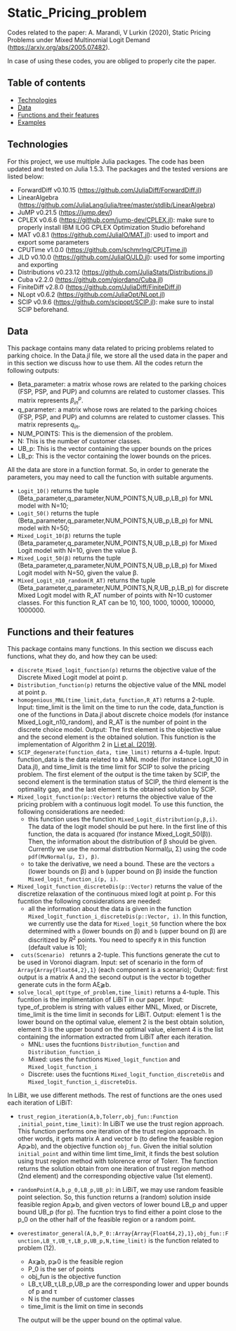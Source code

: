 # Static_Pricing_problem
Codes related to the paper: A. Marandi, V Lurkin (2020), Static Pricing Problems under Mixed Multinomial Logit Demand (https://arxiv.org/abs/2005.07482).

In case of using these codes, you are obliged to properly cite the paper.  

## Table of contents
* [Technologies](#technologies)
* [Data](#Data)
* [Functions and their features](#Functions-and-their-features)
* [Examples](#Examples)

## Technologies
For this project, we use multiple Julia packages. The code has been updated and tested on Julia 1.5.3. The packages and the tested versions are listed below:
* ForwardDiff v0.10.15 (https://github.com/JuliaDiff/ForwardDiff.jl)
* LinearAlgebra (https://github.com/JuliaLang/julia/tree/master/stdlib/LinearAlgebra)
* JuMP v0.21.5 (https://jump.dev/)
* CPLEX v0.6.6 (https://github.com/jump-dev/CPLEX.jl): make sure to properly install IBM ILOG CPLEX Optimization Studio beforehand
* MAT v0.8.1 (https://github.com/JuliaIO/MAT.jl): used to import and export some parameters
* CPUTime v1.0.0 (https://github.com/schmrlng/CPUTime.jl)
* JLD v0.10.0 (https://github.com/JuliaIO/JLD.jl): used for some importing and exporting
* Distributions v0.23.12 (https://github.com/JuliaStats/Distributions.jl)
* Cuba v2.2.0 (https://github.com/giordano/Cuba.jl)
* FiniteDiff v2.8.0 (https://github.com/JuliaDiff/FiniteDiff.jl)
* NLopt v0.6.2 (https://github.com/JuliaOpt/NLopt.jl)
* SCIP v0.9.6 (https://github.com/scipopt/SCIP.jl): make sure to instal SCIP beforehand.

## Data
This package contains many data related to pricing problems related to parking choice. In the Data.jl file, we store all the used data in the paper and in this section we discuss how to use them. All the codes return the following outputs:
* Beta_parameter: a matrix whose rows are related to the parking choices (FSP, PSP, and PUP) and columns are related to customer classes. This matrix represents $`\beta^p_{in}`$.
* q_parameter: a matrix whose rows are related to the parking choices (FSP, PSP, and PUP) and columns are related to customer classes. This matrix represents $`q_{in}`$.
* NUM_POINTS: This is the diemension of the problem. 
* N: This is the number of customer classes.
* UB_p: This is the vector containing the upper bounds on the prices
* LB_p: This is the vector containing the lower bounds on the prices.

All the data are store in a function format. So, in order to generate the parameters, you may need to call the function with suitable arguments. 
* ``` Logit_10() ``` returns the tuple (Beta_parameter,q_parameter,NUM_POINTS,N,UB_p,LB_p) for MNL model with N=10;
* ``` Logit_50() ``` returns the tuple (Beta_parameter,q_parameter,NUM_POINTS,N,UB_p,LB_p) for MNL model with N=50;
* ``` Mixed_Logit_10(β) ``` returns the tuple (Beta_parameter,q_parameter,NUM_POINTS,N,UB_p,LB_p) for Mixed Logit model with N=10, given the value β.
* ``` Mixed_Logit_50(β) ``` returns the tuple (Beta_parameter,q_parameter,NUM_POINTS,N,UB_p,LB_p) for Mixed Logit model with N=50, given the value β.
* ``` Mixed_Logit_n10_random(R_AT) ``` returns the tuple (Beta_parameter,q_parameter,NUM_POINTS,N,R,UB_p,LB_p) for discrete Mixed Logit model with R_AT number of points with N=10 customer classes. For this function R_AT can be 10, 100, 1000, 10000, 100000, 1000000. 


## Functions and their features
This package contains many functions. In this section we discuss each functions, what they do, and how they can be used:
* ``` discrete_Mixed_logit_function(p) ``` returns the objective value of the Discrete Mixed Logit model at point p. 
* ``` Distribution_function(p) ``` returns the objective value of the MNL model at point p.
* ``` homogenious_MNL(time_limit,data_function,R_AT) ``` returns a 2-tuple. Input: time_limit is the limit on the time to run the code, data_function is one of the functions in Data.jl about discrete choice models (for instance Mixed_Logit_n10_random), and R_AT is the number of point in the discrete choice model.  Output: The first element is the objective value and the second element is the obtained solution. This function is the implementation of Algorithm 2 in [Li et al. (2019)](https://pubsonline.informs.org/doi/abs/10.1287/msom.2017.0675). 
* ``` SCIP_degenerate(function_data, time_limit) ``` returns a 4-tuple. Input: function_data is the data related to a MNL model (for instance Logit_10 in Data.jl), and time_limit is the time limit for SCIP to solve the pricing problem. The first element of the output is the time taken by SCIP, the second element is the termination status of SCIP, the third element is the optimality gap, and the last element is the obtained solution by SCIP.
* ``` Mixed_logit_function(p::Vector) ``` returns the objective value of the pricing problem with a continuous logit model. To use this function, the following considerations are needed:
  * this function uses the function ``` Mixed_Logit_distribution(p,β,i) ```. The data of the logit model should be put here. In the first line of this function, the data is acquared (for instance Mixed_Logit_50(β)). Then, the information about the distribution of β should be given. Currently we use the normal distrbution Normal(μ, Σ) using the code ``` pdf(MvNormal(μ, Σ), β) ```.
  * to take the derivative, we need a bound. These are the vectors ``` a ``` (lower bounds on β) and ``` b ``` (upper bound on β) inside the function ``` Mixed_logit_function_i(p, i) ```.
* ``` Mixed_logit_function_discreteDis(p::Vector) ``` returns the value of the discretize relaxation of the continuous mixed logit at point p. For this fucntion the following considerations are needed:
   * all the information about the data is given in the function ``` Mixed_logit_function_i_discreteDis(p::Vector, i) ```. In this function, we currently use the data for ``` Mixed_logit_50 ``` function where the box determined with  ``` a ``` (lower bounds on β) and ``` b ``` (upper bound on β) are discritized by $`R^2`$ points. You need to specify ``` R ``` in this function (default value is 10);
* ```  cuts(Scenario)  ``` retunrs a 2-tuple. This functions generate the cut to be used in Voronoi diagram. Input: set of scenario in the form of ``` Array{Array{Float64,2},1} ``` (each component is a scenario); Output: first output is a matrix A and the second output is the vector b together generate cuts in the form Aξ⫺b.
* ``` solve_local_opt(type_of_problem,time_limit) ``` returns a 4-tuple. This fucntion is the implimentation of LiBiT in our paper. Input: type_of_problem is string with values either MNL, Mixed, or Discrete, time_limit is the time limit in seconds for LiBiT. Output: element 1 is the lower bound on the optimal value, element 2 is the best obtain solution, element 3 is the upper bound on the optimal value, element 4 is the list containing the information extracted from LiBiT after each iteration.
   * MNL: uses the fucntions ``` Distribution_function ``` and ``` Distribution_function_i ```
   * Mixed: uses the functions ``` Mixed_logit_function ``` and ``` Mixed_logit_function_i ```
   * Discrete: uses the fucntions ``` Mixed_logit_function_discreteDis ``` and ``` Mixed_logit_function_i_discreteDis ```.
 
In LiBit, we use different methods. The rest of functions are the ones used each iteration of LiBiT:
* ``` trust_region_iteration(A,b,Tolerr,obj_fun::Function ,initial_point,time_limit) ```: In LiBiT we use the trust region approach. This function performs one iteration of the trust region approach. In other words, it gets matrix A and vector b (to define the feasible region Ap⩾b), and the objective function ``` obj_fun ```. Given the initial solution ``` initial_point ``` and within time limt time_limit, it finds the best solution using trust region method with tolorence error of Tolerr. The function returns the solution obtain from one iteration of trust region method (2nd element) and the corresponding objective value (1st element). 
* ``` randomPoint(A,b,p_0,LB_p,UB_p) ```: in LiBiT, we may use random feasible point selection. So, this function returns a (random) solution inside feasible region Ap⩾b, and given vectors of lower bound LB_p and upper bound UB_p (for p). The fucntion trys to find either a point close to the p_0 on the other half of the feasible region or a random point. 
* ``` overestimator_general(A,b,P_0::Array{Array{Float64,2},1},obj_fun::Function,LB_τ,UB_τ,LB_p,UB_p,N,time_limit) ``` is the function related to problem (12). 
   * Ax⫺b, p⩾0 is the feasible region
   * P_0 is the ser of points 
   * obj_fun is the objective function
   * LB_τ,UB_τ,LB_p,UB_p are the corresponding lower and upper bounds of p and τ
   * N is the number of customer classes
   * time_limit is the limit on time in seconds

   The output will be the upper bound on the optimal value. 
   

